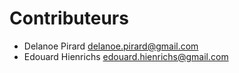 # Contributeurs

- Delanoe Pirard [delanoe.pirard@gmail.com](mailto:delanoe.pirard@gmail.com)
- Edouard Hienrichs [edouard.hienrichs@gmail.com](mailto:edouard.hienrichs@gmail.com)
